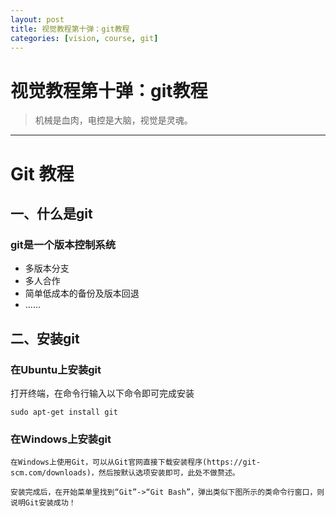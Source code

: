 ```yaml
---
layout: post
title: 视觉教程第十弹：git教程
categories: [vision, course, git]
---
```


# 视觉教程第十弹：git教程
> 机械是血肉，电控是大脑，视觉是灵魂。

---

# Git 教程
## 一、什么是git

### git是一个版本控制系统
- 多版本分支
- 多人合作
- 简单低成本的备份及版本回退
- ……
	
## 二、安装git
	
### 在Ubuntu上安装git
打开终端，在命令行输入以下命令即可完成安装

	sudo apt-get install git

### 在Windows上安装git
	
	在Windows上使用Git，可以从Git官网直接下载安装程序(https://git-scm.com/downloads)，然后按默认选项安装即可，此处不做赘述。

	安装完成后，在开始菜单里找到“Git”->“Git Bash”，弹出类似下图所示的类命令行窗口，则说明Git安装成功！
	
	
